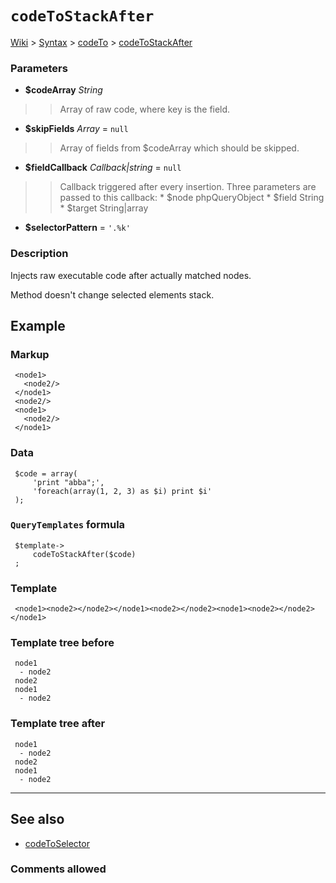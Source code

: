 # `codeToStackAfter` #
[Wiki](http://code.google.com/p/querytemplates/w/list) > [Syntax](Syntax.md) > [codeTo](codeToSyntax.md) > [codeToStackAfter](codeToStackAfterMethodPHP.md)
### Parameters ###
  * **$codeArray** _String_
> > Array of raw code, where key is the field.
  * **$skipFields** _Array_ = `null`
> > Array of fields from $codeArray which should be skipped.
  * **$fieldCallback** _Callback|string_ = `null`
> > Callback triggered after every insertion. Three parameters are passed to  this callback:
      * $node phpQueryObject
      * $field String
      * $target String|array
  * **$selectorPattern**  = `'.%k'`



### Description ###
Injects raw executable code after actually matched nodes.


Method doesn't change selected elements stack.


## Example ##


### Markup ###
```
 <node1>
   <node2/>
 </node1>
 <node2/>
 <node1>
   <node2/>
 </node1>

```
### Data ###
```
 $code = array(
     'print "abba";',
     'foreach(array(1, 2, 3) as $i) print $i'
 );

```
### `QueryTemplates` formula ###
```
 $template->
     codeToStackAfter($code)
 ;

```
### Template ###
```
 <node1><node2></node2></node1><node2></node2><node1><node2></node2></node1>

```
### Template tree before ###
```
 node1
  - node2
 node2
 node1
  - node2

```
### Template tree after ###
```
 node1
  - node2
 node2
 node1
  - node2

```

---


## See also ##
  * [codeToSelector](codeToSelectorMethodPHP.md)


### Comments allowed ###